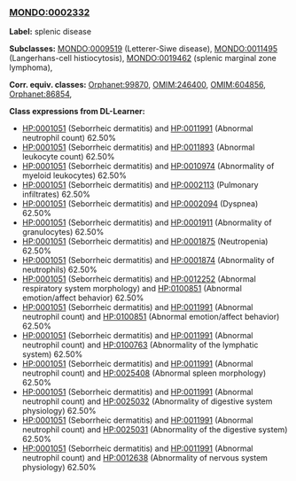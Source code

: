 
### [MONDO:0002332](http://purl.obolibrary.org/obo/MONDO_0002332)
**Label:** splenic disease

**Subclasses:** [MONDO:0009519](http://purl.obolibrary.org/obo/MONDO_0009519) (Letterer-Siwe disease), [MONDO:0011495](http://purl.obolibrary.org/obo/MONDO_0011495) (Langerhans-cell histiocytosis), [MONDO:0019462](http://purl.obolibrary.org/obo/MONDO_0019462) (splenic marginal zone lymphoma), 

**Corr. equiv. classes:** [Orphanet:99870](http://www.orpha.net/ORDO/Orphanet_99870), [OMIM:246400](http://purl.obolibrary.org/obo/OMIM_246400), [OMIM:604856](http://purl.obolibrary.org/obo/OMIM_604856), [Orphanet:86854](http://www.orpha.net/ORDO/Orphanet_86854), 

**Class expressions from DL-Learner:**

- [HP:0001051](http://purl.obolibrary.org/obo/HP_0001051) (Seborrheic dermatitis) and [HP:0011991](http://purl.obolibrary.org/obo/HP_0011991) (Abnormal neutrophil count) 62.50%
- [HP:0001051](http://purl.obolibrary.org/obo/HP_0001051) (Seborrheic dermatitis) and [HP:0011893](http://purl.obolibrary.org/obo/HP_0011893) (Abnormal leukocyte count) 62.50%
- [HP:0001051](http://purl.obolibrary.org/obo/HP_0001051) (Seborrheic dermatitis) and [HP:0010974](http://purl.obolibrary.org/obo/HP_0010974) (Abnormality of myeloid leukocytes) 62.50%
- [HP:0001051](http://purl.obolibrary.org/obo/HP_0001051) (Seborrheic dermatitis) and [HP:0002113](http://purl.obolibrary.org/obo/HP_0002113) (Pulmonary infiltrates) 62.50%
- [HP:0001051](http://purl.obolibrary.org/obo/HP_0001051) (Seborrheic dermatitis) and [HP:0002094](http://purl.obolibrary.org/obo/HP_0002094) (Dyspnea) 62.50%
- [HP:0001051](http://purl.obolibrary.org/obo/HP_0001051) (Seborrheic dermatitis) and [HP:0001911](http://purl.obolibrary.org/obo/HP_0001911) (Abnormality of granulocytes) 62.50%
- [HP:0001051](http://purl.obolibrary.org/obo/HP_0001051) (Seborrheic dermatitis) and [HP:0001875](http://purl.obolibrary.org/obo/HP_0001875) (Neutropenia) 62.50%
- [HP:0001051](http://purl.obolibrary.org/obo/HP_0001051) (Seborrheic dermatitis) and [HP:0001874](http://purl.obolibrary.org/obo/HP_0001874) (Abnormality of neutrophils) 62.50%
- [HP:0001051](http://purl.obolibrary.org/obo/HP_0001051) (Seborrheic dermatitis) and [HP:0012252](http://purl.obolibrary.org/obo/HP_0012252) (Abnormal respiratory system morphology) and [HP:0100851](http://purl.obolibrary.org/obo/HP_0100851) (Abnormal emotion/affect behavior) 62.50%
- [HP:0001051](http://purl.obolibrary.org/obo/HP_0001051) (Seborrheic dermatitis) and [HP:0011991](http://purl.obolibrary.org/obo/HP_0011991) (Abnormal neutrophil count) and [HP:0100851](http://purl.obolibrary.org/obo/HP_0100851) (Abnormal emotion/affect behavior) 62.50%
- [HP:0001051](http://purl.obolibrary.org/obo/HP_0001051) (Seborrheic dermatitis) and [HP:0011991](http://purl.obolibrary.org/obo/HP_0011991) (Abnormal neutrophil count) and [HP:0100763](http://purl.obolibrary.org/obo/HP_0100763) (Abnormality of the lymphatic system) 62.50%
- [HP:0001051](http://purl.obolibrary.org/obo/HP_0001051) (Seborrheic dermatitis) and [HP:0011991](http://purl.obolibrary.org/obo/HP_0011991) (Abnormal neutrophil count) and [HP:0025408](http://purl.obolibrary.org/obo/HP_0025408) (Abnormal spleen morphology) 62.50%
- [HP:0001051](http://purl.obolibrary.org/obo/HP_0001051) (Seborrheic dermatitis) and [HP:0011991](http://purl.obolibrary.org/obo/HP_0011991) (Abnormal neutrophil count) and [HP:0025032](http://purl.obolibrary.org/obo/HP_0025032) (Abnormality of digestive system physiology) 62.50%
- [HP:0001051](http://purl.obolibrary.org/obo/HP_0001051) (Seborrheic dermatitis) and [HP:0011991](http://purl.obolibrary.org/obo/HP_0011991) (Abnormal neutrophil count) and [HP:0025031](http://purl.obolibrary.org/obo/HP_0025031) (Abnormality of the digestive system) 62.50%
- [HP:0001051](http://purl.obolibrary.org/obo/HP_0001051) (Seborrheic dermatitis) and [HP:0011991](http://purl.obolibrary.org/obo/HP_0011991) (Abnormal neutrophil count) and [HP:0012638](http://purl.obolibrary.org/obo/HP_0012638) (Abnormality of nervous system physiology) 62.50%


